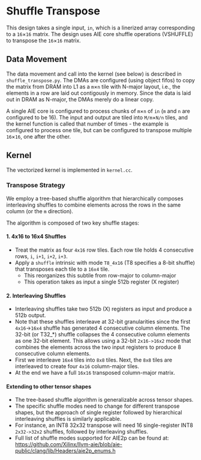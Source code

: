 <!---//===- README.md -----------------------------------------*- Markdown -*-===//
//
// This file is licensed under the Apache License v2.0 with LLVM Exceptions.
// See https://llvm.org/LICENSE.txt for license information.
// SPDX-License-Identifier: Apache-2.0 WITH LLVM-exception
//
// Copyright (C) 2025, Advanced Micro Devices, Inc.
// 
//===----------------------------------------------------------------------===//-->

# Shuffle Transpose

This design takes a single input, `in`,
which is a linerized array corresponding to a `16`&times;`16` matrix.
The design uses AIE core shuffle operations (VSHUFFLE) to transpose the 
`16`&times;`16` matrix.


## Data Movement

The data movement and call into the kernel (see below)
is described in `shuffle_transpose.py`.
The DMAs are configured (using object fifos) to copy the matrix from DRAM
into L1 as a `m`&times;`n` tile with
N-major layout, i.e., the elements in a row are laid out contigously in memory.
Since the data is laid out in DRAM as N-major, the DMAs merely do a linear copy.

A single AIE core is configured to process chunks of `m`&times;`n` of `in`
(`m` and `n` are configured to be 16).
The input and output are tiled into `M/m`&times;`N/n` tiles,
and the kernel function is called that number of times -
the example is configured to process one tile, but can be configured to transpose multiple `16`&times;`16`, one after the other.


## Kernel

The vectorized kernel is implemented in `kernel.cc`.

### Transpose Strategy

We employ a tree-based shuffle algorithm that hierarchically composes interleaving shuffles to combine elements across the rows in the same column (or the `m` direction).

The algorithm is composed of two key shuffle stages:

#### 1. 4x16 to 16x4 Shuffles

- Treat the matrix as four `4x16` row tiles. Each row tile holds 4 consecutive rows, `i`, `i+1`, `i+2`, `i+3`.
- Apply a `shuffle` intrinsic with mode `T8_4x16` (T8 specifies a 8-bit shuffle)
that transposes each tile to a `16x4` tile.
  - This reorganizes this subtile from row-major to column-major
  - This operation takes as input a single 512b register (X register) 

#### 2. Interleaving Shuffles

- Interleaving shuffles take two 512b (X) registers as input and produce a 512b output.
- Note that these shuffles interleave at 32-bit granularities since the first `4x16`->`16x4` shuffle has generated 4 consecutive column elements. The 32-bit (or T32_*) shuffle collapses the 4 consecutive column elements as one 32-bit element. This allows using a 32-bit `2x16->16x2` mode that combines the elements across the two input registers to produce 8 consecutive column elements.
- First we interleave `16x4` tiles into `8x8` tiles. Next, the `8x8` tiles are interleaved to create four `4x16` column-major tiles.
- At the end we have a full `16x16` transposed column-major matrix.

#### Extending to other tensor shapes 

- The tree-based shuffle algorithm is generalizable across tensor shapes.
- The specific shuffle modes need to change for different transpose shapes, but the approach of single register followed by hierarchical interleaving shuffles is similarly applicable.
- For instance, an INT8 32x32 transpose will need 16 single-register INT8 `2x32->32x2` shuffles, followed by interleaving shuffles.
- Full list of shuffle modes supported for AIE2p can be found at: https://github.com/Xilinx/llvm-aie/blob/aie-public/clang/lib/Headers/aie2p_enums.h 

